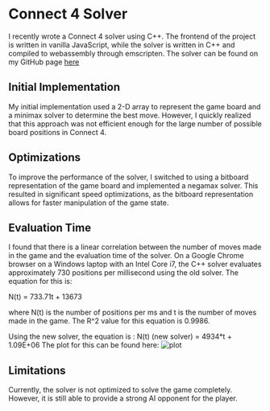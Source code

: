 # Connect 4 Solver

I recently wrote a Connect 4 solver using C++. The frontend of the project is written in vanilla JavaScript, while the solver is written in C++ and compiled to webassembly through emscripten. The solver can be found on my GitHub page [here](https://ethantomb.github.io/connect4)

## Initial Implementation

My initial implementation used a 2-D array to represent the game board and a minimax solver to determine the best move. However, I quickly realized that this approach was not efficient enough for the large number of possible board positions in Connect 4.

## Optimizations

To improve the performance of the solver, I switched to using a bitboard representation of the game board and implemented a negamax solver. This resulted in significant speed optimizations, as the bitboard representation allows for faster manipulation of the game state.

## Evaluation Time

I found that there is a linear correlation between the number of moves made in the game and the evaluation time of the solver. On a Google Chrome browser on a Windows laptop with an Intel Core i7, the C++ solver evaluates approximately 730 positions per millisecond using the old solver. The equation for this is:

N(t) = 733.71t + 13673

where N(t) is the number of positions per ms and t is the number of moves made in the game. The R^2 value for this equation is 0.9986.

Using the new solver, the equation is : 
N(t) (new solver) = 4934*t + 1.09E+06 
The plot for this can be found here: ![plot](https://raw.githubusercontent.com/ethantomb/connect4/main/img/TimePositionsPlot.png)

## Limitations

Currently, the solver is not optimized to solve the game completely. However, it is still able to provide a strong AI opponent for the player.
